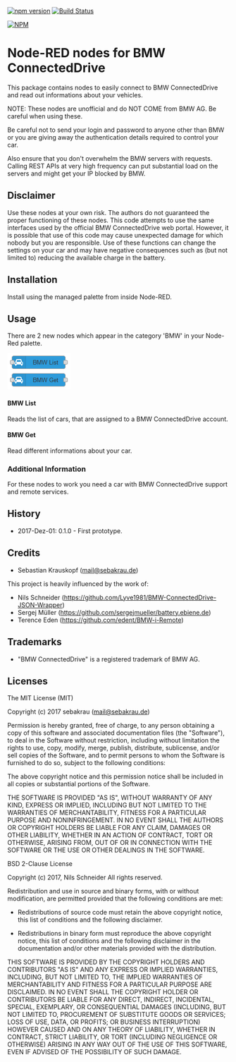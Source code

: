[![npm version](https://badge.fury.io/js/node-red-contrib-car-bmw.svg)](https://badge.fury.io/js/node-red-contrib-car-bmw)
[![Build Status](https://travis-ci.org/krauskopf/node-red-contrib-car-bmw.svg?branch=master)](https://travis-ci.org/krauskopf/node-red-contrib-car-bmw)

[![NPM](https://nodei.co/npm/node-red-contrib-car-bmw.png?compact=true)](https://nodei.co/npm/node-red-contrib-car-bmw/)

# Node-RED nodes for BMW ConnectedDrive
This package contains nodes to easily connect to BMW ConnectedDrive and read out informations about your vehicles.

NOTE: These nodes are unofficial and do NOT COME from BMW AG. Be careful when using these.

Be careful not to send your login and password to anyone other than BMW or you are giving away the authentication details required to control your car.

Also ensure that you don't overwhelm the BMW servers with requests. Calling REST APIs at very high frequency can put substantial load on the servers and might get your IP blocked by BMW.

## Disclaimer
Use these nodes at your own risk. The authors do not guaranteed the proper functioning of these nodes.
This code attempts to use the same interfaces used by the official BMW ConnectedDrive web portal.
However, it is possible that use of this code may cause unexpected damage for which nobody but you are responsible.
Use of these functions can change the settings on your car and may have negative consequences such as (but not limited to)
reducing the available charge in the battery.

## Installation
Install using the managed palette from inside Node-RED.

## Usage
There are 2 new nodes which appear in the category 'BMW' in your Node-Red palette.

![nodes.png](./doc/nodes.png)

#### BMW List
Reads the list of cars, that are assigned to a BMW ConnectedDrive account.

#### BMW Get
Read different informations about your car.

### Additional Information
For these nodes to work you need a car with BMW ConnectedDrive support and remote services.

## History
- 2017-Dez-01: 0.1.0 - First prototype.

## Credits
- Sebastian Krauskopf (mail@sebakrau.de)

This project is heavily influenced by the work of:
- Nils Schneider (https://github.com/Lyve1981/BMW-ConnectedDrive-JSON-Wrapper)
- Sergej Müller (https://github.com/sergejmueller/battery.ebiene.de)
- Terence Eden (https://github.com/edent/BMW-i-Remote)

## Trademarks
- "BMW ConnectedDrive" is a registered trademark of BMW AG.

## Licenses
The MIT License (MIT)

Copyright (c) 2017 sebakrau (mail@sebakrau.de)

Permission is hereby granted, free of charge, to any person obtaining a copy
of this software and associated documentation files (the "Software"), to deal
in the Software without restriction, including without limitation the rights
to use, copy, modify, merge, publish, distribute, sublicense, and/or sell
copies of the Software, and to permit persons to whom the Software is
furnished to do so, subject to the following conditions:

The above copyright notice and this permission notice shall be included in all
copies or substantial portions of the Software.

THE SOFTWARE IS PROVIDED "AS IS", WITHOUT WARRANTY OF ANY KIND, EXPRESS OR
IMPLIED, INCLUDING BUT NOT LIMITED TO THE WARRANTIES OF MERCHANTABILITY,
FITNESS FOR A PARTICULAR PURPOSE AND NONINFRINGEMENT. IN NO EVENT SHALL THE
AUTHORS OR COPYRIGHT HOLDERS BE LIABLE FOR ANY CLAIM, DAMAGES OR OTHER
LIABILITY, WHETHER IN AN ACTION OF CONTRACT, TORT OR OTHERWISE, ARISING FROM,
OUT OF OR IN CONNECTION WITH THE SOFTWARE OR THE USE OR OTHER DEALINGS IN THE
SOFTWARE.

BSD 2-Clause License

Copyright (c) 2017, Nils Schneider
All rights reserved.

Redistribution and use in source and binary forms, with or without
modification, are permitted provided that the following conditions are met:

* Redistributions of source code must retain the above copyright notice, this
  list of conditions and the following disclaimer.

* Redistributions in binary form must reproduce the above copyright notice,
  this list of conditions and the following disclaimer in the documentation
  and/or other materials provided with the distribution.

THIS SOFTWARE IS PROVIDED BY THE COPYRIGHT HOLDERS AND CONTRIBUTORS "AS IS"
AND ANY EXPRESS OR IMPLIED WARRANTIES, INCLUDING, BUT NOT LIMITED TO, THE
IMPLIED WARRANTIES OF MERCHANTABILITY AND FITNESS FOR A PARTICULAR PURPOSE ARE
DISCLAIMED. IN NO EVENT SHALL THE COPYRIGHT HOLDER OR CONTRIBUTORS BE LIABLE
FOR ANY DIRECT, INDIRECT, INCIDENTAL, SPECIAL, EXEMPLARY, OR CONSEQUENTIAL
DAMAGES (INCLUDING, BUT NOT LIMITED TO, PROCUREMENT OF SUBSTITUTE GOODS OR
SERVICES; LOSS OF USE, DATA, OR PROFITS; OR BUSINESS INTERRUPTION) HOWEVER
CAUSED AND ON ANY THEORY OF LIABILITY, WHETHER IN CONTRACT, STRICT LIABILITY,
OR TORT (INCLUDING NEGLIGENCE OR OTHERWISE) ARISING IN ANY WAY OUT OF THE USE
OF THIS SOFTWARE, EVEN IF ADVISED OF THE POSSIBILITY OF SUCH DAMAGE.
